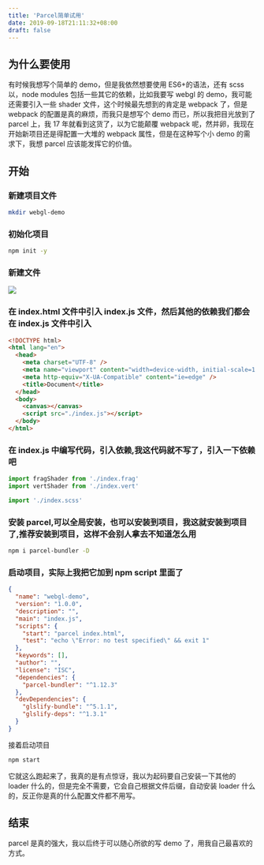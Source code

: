 ```yaml
---
title: 'Parcel简单试用'
date: 2019-09-18T21:11:32+08:00
draft: false
---
```


## 为什么要使用

有时候我想写个简单的 demo，但是我依然想要使用 ES6+的语法，还有 scss 以，node modules 包括一些其它的依赖，比如我要写 webgl 的 demo，我可能还需要引入一些 shader 文件，这个时候最先想到的肯定是 webpack 了，但是 webpack 的配置是真的麻烦，而我只是想写个 demo 而已，所以我把目光放到了 parcel 上，我 17 年就看到这货了，以为它能颠覆 webpack 呢，然并卵，我现在开始新项目还是得配置一大堆的 webpack 属性，但是在这种写个小 demo 的需求下，我想 parcel 应该能发挥它的价值。

## 开始

### 新建项目文件

```bash
mkdir webgl-demo
```

### 初始化项目

```bash
npm init -y
```

### 新建文件

![](https://raw.githubusercontent.com/johnny19941216/storage-room/master/img/20190918203412.png)

### 在 index.html 文件中引入 index.js 文件，然后其他的依赖我们都会在 index.js 文件中引入

```html
<!DOCTYPE html>
<html lang="en">
  <head>
    <meta charset="UTF-8" />
    <meta name="viewport" content="width=device-width, initial-scale=1.0" />
    <meta http-equiv="X-UA-Compatible" content="ie=edge" />
    <title>Document</title>
  </head>
  <body>
    <canvas></canvas>
    <script src="./index.js"></script>
  </body>
</html>
```

### 在 index.js 中编写代码，引入依赖,我这代码就不写了，引入一下依赖吧

```javascript
import fragShader from './index.frag'
import vertShader from './index.vert'

import './index.scss'
```

### 安装 parcel,可以全局安装，也可以安装到项目，我这就安装到项目了,推荐安装到项目，这样不会别人拿去不知道怎么用

```bash
npm i parcel-bundler -D
```

### 启动项目，实际上我把它加到 npm script 里面了

```json
{
  "name": "webgl-demo",
  "version": "1.0.0",
  "description": "",
  "main": "index.js",
  "scripts": {
    "start": "parcel index.html",
    "test": "echo \"Error: no test specified\" && exit 1"
  },
  "keywords": [],
  "author": "",
  "license": "ISC",
  "dependencies": {
    "parcel-bundler": "^1.12.3"
  },
  "devDependencies": {
    "glslify-bundle": "^5.1.1",
    "glslify-deps": "^1.3.1"
  }
}
```

接着启动项目

```bash
npm start

```

它就这么跑起来了，我真的是有点惊讶，我以为起码要自己安装一下其他的 loader 什么的，但是完全不需要，它会自己根据文件后缀，自动安装 loader 什么的，反正你是真的什么配置文件都不用写。

## 结束

parcel 是真的强大，我以后终于可以随心所欲的写 demo 了，用我自己最喜欢的方式。
